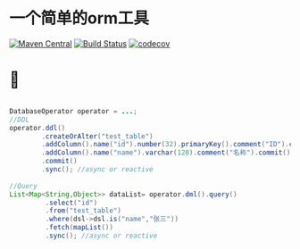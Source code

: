 # 一个简单的orm工具

[![Maven Central](https://img.shields.io/maven-central/v/org.hswebframework/hsweb-easy-orm.svg?style=plastic)](http://search.maven.org/#search%7Cga%7C1%7Chsweb-easy-orm)
[![Build Status](https://travis-ci.com/hs-web/hsweb-easy-orm.svg?branch=master)](https://travis-ci.org/hs-web/hsweb-easy-orm)
[![codecov](https://codecov.io/gh/hs-web/hsweb-easy-orm/branch/master/graph/badge.svg)](https://codecov.io/gh/hs-web/hsweb-easy-orm)


# 🌰

```java

DatabaseOperator operator = ...;
//DDL
operator.ddl()
        .createOrAlter("test_table")
        .addColumn().name("id").number(32).primaryKey().comment("ID").commit()
        .addColumn().name("name").varchar(128).comment("名称").commit()
        .commit()
        .sync(); //async or reactive
     
//Query   
List<Map<String,Object>> dataList= operator.dml().query()
         .select("id")
         .from("test_table")
         .where(dsl->dsl.is("name","张三"))
         .fetch(mapList())
         .sync(); //async or reactive

```